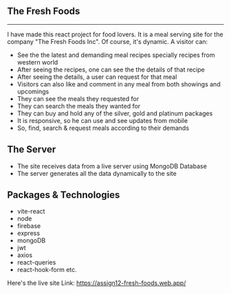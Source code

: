 ## The Fresh Foods
***
I have made this react project for food lovers. It is a meal serving site for the company "The Fresh Foods Inc". Of course, it's dynamic. A visitor can:
* See the the latest and demanding meal recipes specially recipes from western world
* After seeing the recipes, one can see the the details of that recipe
* After seeing the details, a user can request for that meal
* Visitors can also like and comment in any meal from both showings and upcomings 
* They can see the meals they requested for
* They can search the meals they wanted for
* They can buy and hold any of the silver, gold and platinum packages
* It is responsive, so he can use and see updates from mobile
* So, find, search & request meals according to their demands

## The Server
* The site receives data from a live server using MongoDB Database
* The server generates all the data dynamically to the site

## Packages & Technologies
* vite-react
* node
* firebase
* express
* mongoDB
* jwt
* axios
* react-queries
* react-hook-form etc.

Here's the live site Link: https://assign12-fresh-foods.web.app/